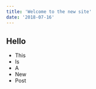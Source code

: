```yaml
---
title: 'Welcome to the new site'
date: '2018-07-16'
---
```


## Hello

* This
* Is
* A
* New
* Post
